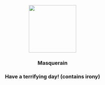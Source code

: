 <p align="center">
    <img src="https://raw.githubusercontent.com/PokeAPI/sprites/master/sprites/pokemon/284.png" width="150" height="150">
</p>
<h3 align="center"> <b>Masquerain</b></h3>
<h3 align="center">Have a terrifying day! (contains irony)</h3>

